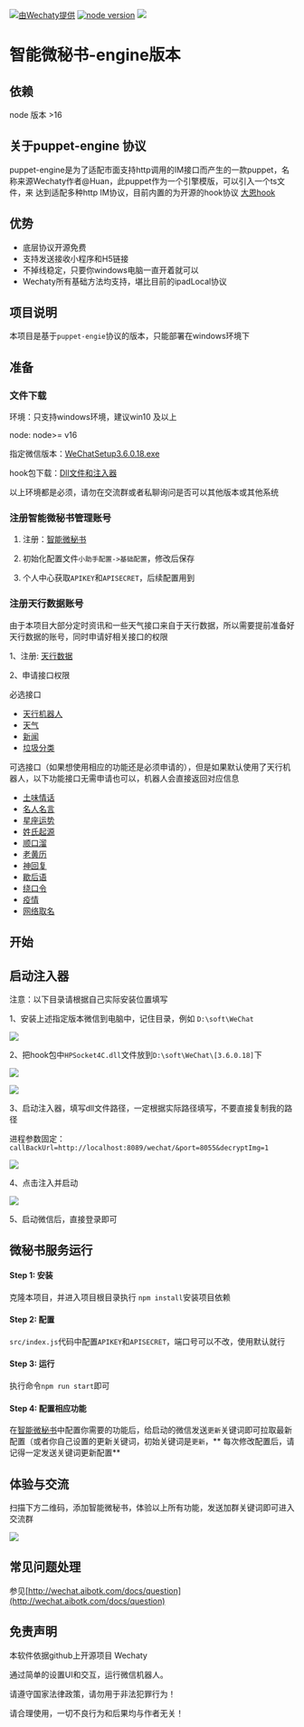 [![ 由Wechaty提供 ](https://img.shields.io/badge/Powered%20By-Wechaty-blue.svg)](https://github.com/wechaty/wechaty)
[![node version](https://img.shields.io/badge/node-%3E%3D16-blue.svg)](http://nodejs.cn/download/)
![](https://img.shields.io/badge/Window-green.svg)

# 智能微秘书-engine版本

## 依赖

node 版本 >16

## 关于puppet-engine 协议

puppet-engine是为了适配市面支持http调用的IM接口而产生的一款puppet，名称来源Wechaty作者@Huan，此puppet作为一个引擎模版，可以引入一个ts文件，来
达到适配多种http IM协议，目前内置的为开源的hook协议 [大恩hook](https://gitee.com/qxvxhook/pc-vx-hook-http-api)

## 优势

* 底层协议开源免费
* 支持发送接收小程序和H5链接
* 不掉线稳定，只要你windows电脑一直开着就可以
* Wechaty所有基础方法均支持，堪比目前的ipadLocal协议

## 项目说明

本项目是基于`puppet-engie`协议的版本，只能部署在windows环境下

## 准备

### 文件下载

环境：只支持windows环境，建议win10 及以上

node: node>= v16

指定微信版本：[WeChatSetup3.6.0.18.exe](https://github.com/leochen-g/puppet-engine/releases/download/lastest/WeChatSetup3.6.0.18.exe)

hook包下载：[Dll文件和注入器](https://github.com/leochen-g/puppet-engine/releases/download/lastest/DaenWxHook.zip)

以上环境都是必须，请勿在交流群或者私聊询问是否可以其他版本或其他系统

### 注册智能微秘书管理账号

1. 注册：[智能微秘书](https://wechat.aibotk.com/#/signup)

2. 初始化配置文件`小助手配置->基础配置`，修改后保存

3. 个人中心获取`APIKEY`和`APISECRET`，后续配置用到

### 注册天行数据账号

由于本项目大部分定时资讯和一些天气接口来自于天行数据，所以需要提前准备好天行数据的账号，同时申请好相关接口的权限

1、注册: [天行数据](https://www.tianapi.com/source/865c0f3bfa)

2、申请接口权限

必选接口

* [天行机器人](https://www.tianapi.com/apiview/47)
* [天气](https://www.tianapi.com/apiview/72)
* [新闻](https://www.tianapi.com/apiview/51)
* [垃圾分类](https://www.tianapi.com/apiview/97)

可选接口（如果想使用相应的功能还是必须申请的），但是如果默认使用了天行机器人，以下功能接口无需申请也可以，机器人会直接返回对应信息

* [土味情话](https://www.tianapi.com/apiview/80)
* [名人名言](https://www.tianapi.com/apiview/92)
* [星座运势](https://www.tianapi.com/apiview/78)
* [姓氏起源](https://www.tianapi.com/apiview/94)
* [顺口溜](https://www.tianapi.com/apiview/54)
* [老黄历](https://www.tianapi.com/apiview/45)
* [神回复](https://www.tianapi.com/apiview/39)
* [歇后语](https://www.tianapi.com/apiview/38)
* [绕口令](https://www.tianapi.com/apiview/37)
* [疫情](https://www.tianapi.com/apiview/169)
* [网络取名](https://www.tianapi.com/apiview/36)

## 开始

## 启动注入器

注意：以下目录请根据自己实际安装位置填写

1、安装上述指定版本微信到电脑中，记住目录，例如 `D:\soft\WeChat`

![](http://image.xkboke.com/picgo/202301131802392.png)

2、把hook包中`HPSocket4C.dll`文件放到`D:\soft\WeChat\[3.6.0.18]`下

![](http://image.xkboke.com/picgo/202301131801446.png)

![](http://image.xkboke.com/picgo/202301131804955.png)

3、启动注入器，填写dll文件路径，一定根据实际路径填写，不要直接复制我的路径

进程参数固定：`callBackUrl=http://localhost:8089/wechat/&port=8055&decryptImg=1`

![](http://image.xkboke.com/picgo/202301131809424.png)

4、点击注入并启动

![](http://image.xkboke.com/picgo/202301131812659.png)

5、启动微信后，直接登录即可

## 微秘书服务运行

#### Step 1: 安装

克隆本项目，并进入项目根目录执行 `npm install`安装项目依赖

#### Step 2: 配置

`src/index.js`代码中配置`APIKEY`和`APISECRET`，端口号可以不改，使用默认就行

#### Step 3: 运行

执行命令`npm run start`即可

#### Step 4: 配置相应功能

在[智能微秘书](https://wechat.aibotk.com)中配置你需要的功能后，给启动的微信发送`更新`关键词即可拉取最新配置（或者你自己设置的更新关键词，初始关键词是`更新`，**
每次修改配置后，请记得一定发送关键词更新配置**

## 体验与交流

扫描下方二维码，添加智能微秘书，体验以上所有功能，发送加群关键词即可进入交流群

![](http://image.xkboke.com/picgo/202301141927005.png)


## 常见问题处理

参见[http://wechat.aibotk.com/docs/question](http://wechat.aibotk.com/docs/question)

## 免责声明

本软件依据github上开源项目 Wechaty

通过简单的设置UI和交互，运行微信机器人。

请遵守国家法律政策，请勿用于非法犯罪行为！

请合理使用，一切不良行为和后果均与作者无关！